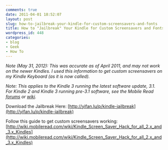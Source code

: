 ```yaml
---
comments: true
date: 2011-04-01 18:52:07
layout: post
slug: how-to-jailbreak-your-kindle-for-custom-screensavers-and-fonts
title: How to "Jailbreak" Your Kindle for Custom Screensavers and Fonts
wordpress_id: 448
categories:
- blog
- Geek
- How To
---
```


_Note (May 31, 2012): This was accurate as of April 2011, and may not work on the newer Kindles. I used this information to get custom screensavers on my Kindle Keyboard (as it is now called)._

_Note: This applies to the Kindle 3 running the latest software update, 3.1. For Kindle 2 and Kindle 3 running pre-3.1 software, see the Mobile Read [forums](http://www.mobileread.com/forums/showthread.php?t=88004) or [wiki](http://wiki.mobileread.com/wiki/Kindle_Hacks_Information)._

Download the Jailbreak Here:
[http://yifan.lu/p/kindle-jailbreak](http://yifan.lu/p/kindle-jailbreak)

Follow this guide to get custom screensavers working:
[http://wiki.mobileread.com/wiki/Kindle_Screen_Saver_Hack_for_all_2.x_and_3.x_Kindles](http://wiki.mobileread.com/wiki/Kindle_Screen_Saver_Hack_for_all_2.x_and_3.x_Kindles)
